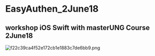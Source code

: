 # EasyAuthen_2June18

## workshop iOS Swift with masterUNG Course 2June18 

![f22c39ca4f52e172cb1e1883c7de6bb9.png](https://www.img.in.th/images/f22c39ca4f52e172cb1e1883c7de6bb9.png)



